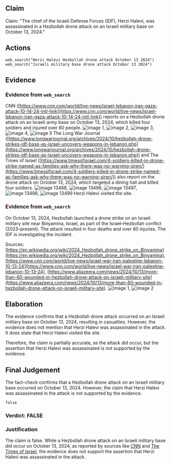 ## Claim
Claim: "The chief of the Israeli Defense Forces (IDF), Herzi Halevi, was assassinated in a Hezbollah drone attack on an Israeli military base on October 13, 2024."

## Actions
```
web_search("Herzi Halevi Hezbollah drone attack October 13 2024")
web_search("Israeli military base drone attack October 13 2024")
```

## Evidence
### Evidence from `web_search`
CNN ([https://www.cnn.com/world/live-news/israel-lebanon-iran-gaza-attack-10-14-24-intl-hnk](https://www.cnn.com/world/live-news/israel-lebanon-iran-gaza-attack-10-14-24-intl-hnk)) reports on a Hezbollah drone attack on an Israeli army base on October 13, 2024, which killed four soldiers and injured over 60 people. ![image 1](media/0.jpg), ![image 2](media/1.jpg), ![image 3](media/2.jpg), ![image 4](media/3.jpg), ![image 5](media/4.jpg) The Long War Journal ([https://www.longwarjournal.org/archives/2024/10/hezbollah-drone-strikes-idf-base-as-israel-uncovers-weapons-in-lebanon.php](https://www.longwarjournal.org/archives/2024/10/hezbollah-drone-strikes-idf-base-as-israel-uncovers-weapons-in-lebanon.php)) and The Times of Israel ([https://www.timesofisrael.com/4-soldiers-killed-in-drone-strike-named-as-families-ask-why-there-was-no-warning-siren/](https://www.timesofisrael.com/4-soldiers-killed-in-drone-strike-named-as-families-ask-why-there-was-no-warning-siren/)) also report on the drone attack on October 13, 2024, which targeted a dining hall and killed four soldiers. ![image 13488](media/2025-08-31_16-18-1756657115-949579.jpg), ![image 13496](media/2025-08-31_16-19-1756657141-743217.jpg), ![image 13497](media/2025-08-31_16-19-1756657141-950213.jpg), ![image 13498](media/2025-08-31_16-19-1756657142-139592.jpg), ![image 13499](media/2025-08-31_16-19-1756657142-595954.jpg) Herzi Halevi visited the site.


### Evidence from `web_search`
On October 13, 2024, Hezbollah launched a drone strike on an Israeli military site near Binyamina, Israel, as part of the Israel–Hezbollah conflict (2023–present). The attack resulted in four deaths and over 60 injuries. The IDF is investigating the incident.

Sources: [https://en.wikipedia.org/wiki/2024_Hezbollah_drone_strike_on_Binyamina](https://en.wikipedia.org/wiki/2024_Hezbollah_drone_strike_on_Binyamina), [https://www.cnn.com/world/live-news/israel-war-iran-palestine-lebanon-10-13-24](https://www.cnn.com/world/live-news/israel-war-iran-palestine-lebanon-10-13-24), [https://www.aljazeera.com/news/2024/10/13/more-than-60-wounded-in-hezbollah-drone-attack-on-israeli-military-site](https://www.aljazeera.com/news/2024/10/13/more-than-60-wounded-in-hezbollah-drone-attack-on-israeli-military-site). ![image 1](media/0.jpg), ![image 2](media/1.jpg)


## Elaboration
The evidence confirms that a Hezbollah drone attack occurred on an Israeli military base on October 13, 2024, resulting in casualties. However, the evidence does not mention that Herzi Halevi was assassinated in the attack. It does state that Herzi Halevi visited the site.

Therefore, the claim is partially accurate, as the attack did occur, but the assertion that Herzi Halevi was assassinated is not supported by the evidence.


## Final Judgement
The fact-check confirms that a Hezbollah drone attack on an Israeli military base occurred on October 13, 2024. However, the claim that Herzi Halevi was assassinated in the attack is not supported by the evidence.

`false`


### Verdict: FALSE

### Justification
The claim is false. While a Hezbollah drone attack on an Israeli military base did occur on October 13, 2024, as reported by sources like [CNN](https://www.cnn.com/world/live-news/israel-lebanon-iran-gaza-attack-10-14-24-intl-hnk) and [The Times of Israel](https://www.timesofisrael.com/4-soldiers-killed-in-drone-strike-named-as-families-ask-why-there-was-no-warning-siren/), the evidence does not support the assertion that Herzi Halevi was assassinated in the attack.
